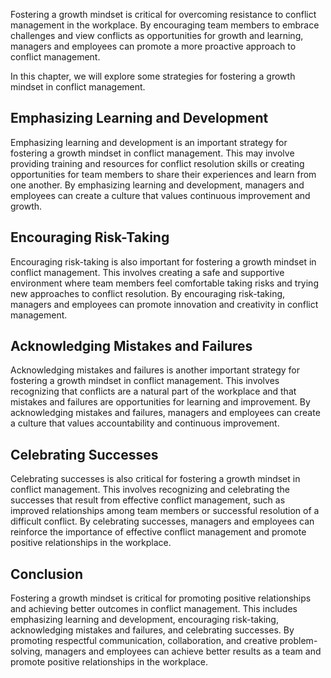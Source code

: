 
Fostering a growth mindset is critical for overcoming resistance to conflict management in the workplace. By encouraging team members to embrace challenges and view conflicts as opportunities for growth and learning, managers and employees can promote a more proactive approach to conflict management.

In this chapter, we will explore some strategies for fostering a growth mindset in conflict management.

Emphasizing Learning and Development
------------------------------------

Emphasizing learning and development is an important strategy for fostering a growth mindset in conflict management. This may involve providing training and resources for conflict resolution skills or creating opportunities for team members to share their experiences and learn from one another. By emphasizing learning and development, managers and employees can create a culture that values continuous improvement and growth.

Encouraging Risk-Taking
-----------------------

Encouraging risk-taking is also important for fostering a growth mindset in conflict management. This involves creating a safe and supportive environment where team members feel comfortable taking risks and trying new approaches to conflict resolution. By encouraging risk-taking, managers and employees can promote innovation and creativity in conflict management.

Acknowledging Mistakes and Failures
-----------------------------------

Acknowledging mistakes and failures is another important strategy for fostering a growth mindset in conflict management. This involves recognizing that conflicts are a natural part of the workplace and that mistakes and failures are opportunities for learning and improvement. By acknowledging mistakes and failures, managers and employees can create a culture that values accountability and continuous improvement.

Celebrating Successes
---------------------

Celebrating successes is also critical for fostering a growth mindset in conflict management. This involves recognizing and celebrating the successes that result from effective conflict management, such as improved relationships among team members or successful resolution of a difficult conflict. By celebrating successes, managers and employees can reinforce the importance of effective conflict management and promote positive relationships in the workplace.

Conclusion
----------

Fostering a growth mindset is critical for promoting positive relationships and achieving better outcomes in conflict management. This includes emphasizing learning and development, encouraging risk-taking, acknowledging mistakes and failures, and celebrating successes. By promoting respectful communication, collaboration, and creative problem-solving, managers and employees can achieve better results as a team and promote positive relationships in the workplace.
